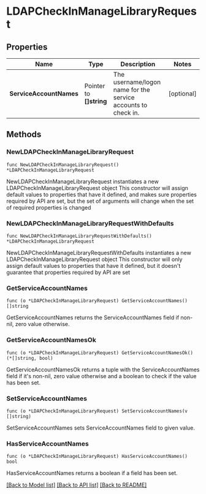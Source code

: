 # LDAPCheckInManageLibraryRequest


## Properties

Name | Type | Description | Notes
------------ | ------------- | ------------- | -------------
**ServiceAccountNames** | Pointer to **[]string** | The username/logon name for the service accounts to check in. | [optional] 



## Methods


### NewLDAPCheckInManageLibraryRequest

`func NewLDAPCheckInManageLibraryRequest() *LDAPCheckInManageLibraryRequest`

NewLDAPCheckInManageLibraryRequest instantiates a new LDAPCheckInManageLibraryRequest object
This constructor will assign default values to properties that have it defined,
and makes sure properties required by API are set, but the set of arguments
will change when the set of required properties is changed

### NewLDAPCheckInManageLibraryRequestWithDefaults

`func NewLDAPCheckInManageLibraryRequestWithDefaults() *LDAPCheckInManageLibraryRequest`

NewLDAPCheckInManageLibraryRequestWithDefaults instantiates a new LDAPCheckInManageLibraryRequest object
This constructor will only assign default values to properties that have it defined,
but it doesn't guarantee that properties required by API are set


### GetServiceAccountNames

`func (o *LDAPCheckInManageLibraryRequest) GetServiceAccountNames() []string`

GetServiceAccountNames returns the ServiceAccountNames field if non-nil, zero value otherwise.

### GetServiceAccountNamesOk

`func (o *LDAPCheckInManageLibraryRequest) GetServiceAccountNamesOk() (*[]string, bool)`

GetServiceAccountNamesOk returns a tuple with the ServiceAccountNames field if it's non-nil, zero value otherwise
and a boolean to check if the value has been set.

### SetServiceAccountNames

`func (o *LDAPCheckInManageLibraryRequest) SetServiceAccountNames(v []string)`

SetServiceAccountNames sets ServiceAccountNames field to given value.


### HasServiceAccountNames

`func (o *LDAPCheckInManageLibraryRequest) HasServiceAccountNames() bool`

HasServiceAccountNames returns a boolean if a field has been set.









[[Back to Model list]](../README.md#documentation-for-models) [[Back to API list]](../README.md#documentation-for-api-endpoints) [[Back to README]](../README.md)


